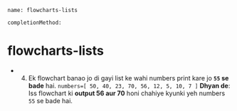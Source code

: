 ```ngMeta
name: flowcharts-lists

completionMethod:
```
# flowcharts-lists
 
- 4) Ek flowchart banao jo di gayi list ke wahi numbers print kare jo **`55` se bade** hai.
`numbers=[ 50, 40, 23, 70, 56, 12, 5, 10, 7 ]`
**Dhyan de**: Iss flowchart ki **output 56 aur 70** honi chahiye kyunki yeh numbers `55` se bade hai.
 

